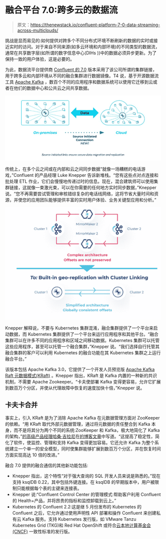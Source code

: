 # 融合平台 7.0:跨多云的数据流

> 原文：<https://thenewstack.io/confluent-platform-7-0-data-streaming-across-multiclouds/>

挑战是显而易见的:如何提供对跨多个不同分布式环境不断刷新的数据的实时或接近实时的访问。对于来自不同来源(如多云环境和内部环境)的不同类型的数据流，通常在共享数字层(如所谓的数字信息中心(DIHs ))中的数据必须异步更新。为了保持一致的用户体验，这是必要的。

为此，数据流平台提供商 [Confluent 的 7.0](https://docs.confluent.io/platform/current/release-notes/index.html) 版本采用了该公司所谓的集群链接，用于跨多云和内部环境从不同的融合集群进行数据镜像。T4 说，基于开源数据流工具 [Apache Kafka](https://kafka.apache.org/) ，数百个不同的应用程序和数据系统可以使用它迁移到云或者在他们的数据中心和公共云之间共享数据。

![Illustration: Data migration and replication](img/eaac68c5fa86b492d9242e6de55cd399.png)

传统上，在多个云之间或在内部和云之间同步数据“就像一场糟糕的电话游戏，”Confluent 的产品经理 Luke Knepper 告诉新堆栈。“您有这些点对点连接和批处理 ETL 作业，它们会慢慢地传递过时的信息。现在，混合建筑师可以使用集群链接，这就像一束激光束，可以在你需要的任何地方实时同步数据，”Knepper 说。“您不再需要尝试管理和审核错综复杂的电话线网络，这将节省大量时间和资源，并使您的应用团队能够提供丰富的实时用户体验、业务关键型应用和分析。”

![Geo-replication with cluster linking](img/b90d6539eefb252be7b2ee73728c8807.png)

Knepper 解释说，不要与 Kubernetes 集群混淆，融合集群提供了一个平台来启动数据，而 Kubernetes 集群提供了一个平台来运行应用程序和其他平台。“融合集群可以在许多不同的应用程序和区域之间移动数据。Kubernetes 集群可以托管这些应用程序，甚至可以托管一个融合集群，”Knepper 说。“我们选择自行托管其融合集群的客户可以利用 Kubernetes 的融合功能在其 Kubernetes 集群之上运行融合平台。”

该版本包括 Apache Kafka 3.0，它提供了一个开发人员预览版 [Apache Kafka Raft 元数据模式(KRaft)](https://developer.confluent.io/learn/kraft/) 。Knepper 指出，KRaft 是 Kafka 内置的一种新的共识机制，不需要 Apache Zookeeper。“卡夫使部署 Kafka 变得更容易，允许它扩展到数百万个分区，并使从代理故障中恢复的速度加快十倍，”Knepper 说。

## 卡夫卡合并

事实上，引入 KRaft 是为了消除 Apache Kafka 在元数据管理方面对 ZooKeeper 的依赖。“用 KRaft 取代外部元数据管理，通过将元数据的责任整合到 Kafka 本身，而不是将其分为两个不同的系统:ZooKeeper 和 Kafka，极大地简化了 Kafka 的架构，”[的高级产品经理哈桑·吉拉尼](https://www.linkedin.com/in/mhjilani)在[的博客文章](https://www.confluent.io/blog/introducing-confluent-platform-7-0/)中写道。“这提高了稳定性，简化了软件，使监控、管理和支持 Kafka 变得更加容易。它还允许 Kafka 为整个系统建立一个单一的安全模型，同时使集群能够扩展到数百万个分区，并在恢复时间方面实现高达 10 倍的改进。”

融合 7.0 提供的融合通信的其他新功能包括:

*   Knepper 指出，这个特性“对于强大查询的 SQL 开发人员来说是熟悉的。”现在支持 ksqlDB 0.22，其中包括外键连接。在 ksqlDB 的早期版本中，用户被限制只能根据每个表的主键来连接表。
*   Knepper 说:“Confluent Control Center 的管理模式:帮助客户利用 Confluent 的 Health+产品，并将昂贵的指标和监控卸载到云上。”
*   Kubernetes 的 Confluent 2.2:这是继 5 月份发布的 Kubernetes 的 Confluent 之后，它允许通过使用声明性 API 部署和操作 Confluent 来创建私有云 Kafka 服务。支持 Kubernetes 发行版，如 VMware Tanzu Kubernetes Grid (TKG)和 Red Hat OpenShift 或符合[云本地计算基金会(CNCF)](https://cncf.io/?utm_content=inline-mention) 一致性标准的发行版。

<svg xmlns:xlink="http://www.w3.org/1999/xlink" viewBox="0 0 68 31" version="1.1"><title>Group</title> <desc>Created with Sketch.</desc></svg>